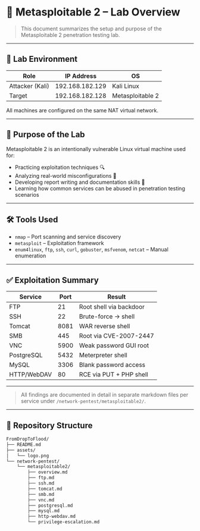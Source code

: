 # 🧠 Metasploitable 2 – Lab Overview

> This document summarizes the setup and purpose of the Metasploitable 2 penetration testing lab.

---

## 📌 Lab Environment

| Role            | IP Address        | OS                  |
|-----------------|------------------|---------------------|
| Attacker (Kali) | 192.168.182.129  | Kali Linux          |
| Target          | 192.168.182.128  | Metasploitable 2    |

All machines are configured on the same NAT virtual network.

---

## 🎯 Purpose of the Lab

Metasploitable 2 is an intentionally vulnerable Linux virtual machine used for:

- Practicing exploitation techniques 🔍
- Analyzing real-world misconfigurations 🔧
- Developing report writing and documentation skills 📄
- Learning how common services can be abused in penetration testing scenarios

---

## 🛠️ Tools Used

- `nmap` – Port scanning and service discovery
- `metasploit` – Exploitation framework
- `enum4linux`, `ftp`, `ssh`, `curl`, `gobuster`, `msfvenom`, `netcat` – Manual enumeration

---

## ✅ Exploitation Summary

| Service     | Port | Result                 |
|-------------|------|------------------------|
| FTP         | 21   | Root shell via backdoor
| SSH         | 22   | Brute-force → shell    |
| Tomcat      | 8081 | WAR reverse shell      |
| SMB         | 445  | Root via CVE-2007-2447 |
| VNC         | 5900 | Weak password GUI root |
| PostgreSQL  | 5432 | Meterpreter shell      |
| MySQL       | 3306 | Blank password access  |
| HTTP/WebDAV | 80   | RCE via PUT + PHP shell|

---

> All findings are documented in detail in separate markdown files per service under `/network-pentest/metasploitable2/`.

---

## 📁 Repository Structure

```bash
FromDropToFlood/
├── README.md
├── assets/
│   └── logo.png
└── network-pentest/
    └── metasploitable2/
        ├── overview.md
        ├── ftp.md
        ├── ssh.md
        ├── tomcat.md
        ├── smb.md
        ├── vnc.md
        ├── postgresql.md
        ├── mysql.md
        ├── http-webdav.md
        └── privilege-escalation.md
```

